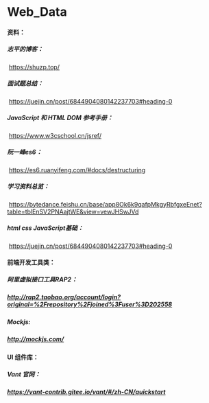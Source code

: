 # Web_Data

#### 资料：

##### 		志平的博客：

​				https://shuzp.top/

##### 		面试题总结：

​				https://juejin.cn/post/6844904080142237703#heading-0

##### 		JavaScript 和 HTML DOM 参考手册：

​				https://www.w3cschool.cn/jsref/

##### 		阮一峰es6：

​				https://es6.ruanyifeng.com/#docs/destructuring

##### 		学习资料总览：

​				https://bytedance.feishu.cn/base/app8Ok6k9qafpMkgyRbfgxeEnet?table=tblEnSV2PNAajtWE&view=vewJHSwJVd

##### 		html css JavaScript基础：

​				https://juejin.cn/post/6844904080142237703#heading-0



#### 前端开发工具类：

##### 		阿里虚拟接口工具RAP2：

##### 				http://rap2.taobao.org/account/login?original=%2Frepository%2Fjoined%3Fuser%3D202558

##### 		Mockjs:

##### 				http://mockjs.com/



#### UI 组件库：

##### 		Vant 官网：

##### 				https://vant-contrib.gitee.io/vant/#/zh-CN/quickstart

